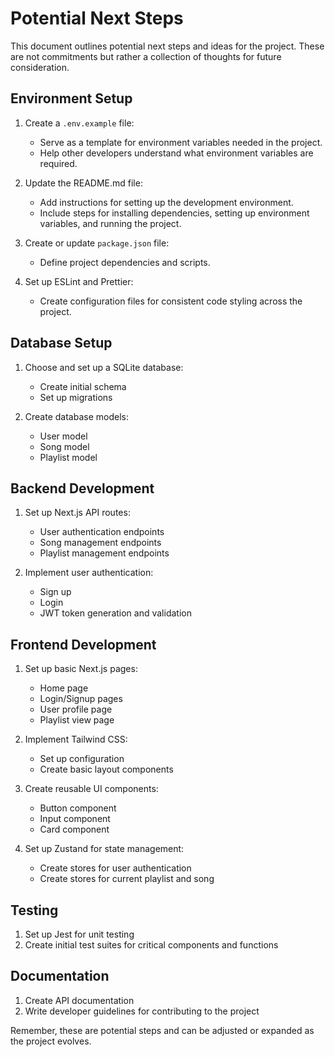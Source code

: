 # Potential Next Steps

This document outlines potential next steps and ideas for the project. These are not commitments but rather a collection of thoughts for future consideration.

## Environment Setup

1. Create a `.env.example` file:
   - Serve as a template for environment variables needed in the project.
   - Help other developers understand what environment variables are required.

2. Update the README.md file:
   - Add instructions for setting up the development environment.
   - Include steps for installing dependencies, setting up environment variables, and running the project.

3. Create or update `package.json` file:
   - Define project dependencies and scripts.

4. Set up ESLint and Prettier:
   - Create configuration files for consistent code styling across the project.

## Database Setup

1. Choose and set up a SQLite database:
   - Create initial schema
   - Set up migrations

2. Create database models:
   - User model
   - Song model
   - Playlist model

## Backend Development

1. Set up Next.js API routes:
   - User authentication endpoints
   - Song management endpoints
   - Playlist management endpoints

2. Implement user authentication:
   - Sign up
   - Login
   - JWT token generation and validation

## Frontend Development

1. Set up basic Next.js pages:
   - Home page
   - Login/Signup pages
   - User profile page
   - Playlist view page

2. Implement Tailwind CSS:
   - Set up configuration
   - Create basic layout components

3. Create reusable UI components:
   - Button component
   - Input component
   - Card component

4. Set up Zustand for state management:
   - Create stores for user authentication
   - Create stores for current playlist and song

## Testing

1. Set up Jest for unit testing
2. Create initial test suites for critical components and functions

## Documentation

1. Create API documentation
2. Write developer guidelines for contributing to the project

Remember, these are potential steps and can be adjusted or expanded as the project evolves.